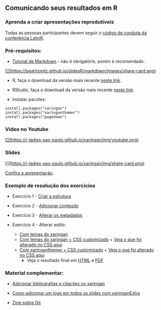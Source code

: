 ## Comunicando seus resultados em R
### Aprenda a criar apresentações reprodutíveis 


Todas as pessoas participantes devem seguir o [código de conduta da conferência LatinR](https://latin-r.com/cdc-pt/).

### Pré-requisitos:

- [Tutorial de Markdown](https://beatriz-milz.shinyapps.io/tutorial_markdown/) - não é obrigatório, porém é recomendado.

<a href='https://beatriz-milz.shinyapps.io/tutorial_markdown/'>
![](https://beatrizmilz.github.io/slidesR/markdown/images/share-card.png) 
</a>

- R, faça o download da versão mais recente [neste link](https://cran.r-project.org/).

- RStudio, faça o download da versão mais recente [neste link](https://www.rstudio.com/products/rstudio/download/).

- Instalar pacotes:


```
install.packages("xaringan")
install.packages("xaringanthemer")
install.packages("pagedown")
```

### Video no Youtube

<a href='https://youtu.be/WxKYqtF2qDg'>
![](https://r-ladies-sao-paulo.github.io/xaringan/img/youtube.png) 
</a>



### Slides

<a href='https://r-ladies-sao-paulo.github.io/xaringan/slides.html'>
![](https://r-ladies-sao-paulo.github.io/xaringan/img/share-card.png) 
</a>



[Confira a apresentação](https://r-ladies-sao-paulo.github.io/xaringan/slides.html).


### Exemplo de resolução dos exercícios

- Exercício 1 - [Criar a estrutura](https://github.com/R-Ladies-Sao-Paulo/xaringan/blob/main/exemplos_exercicio/exemplo_1_criar_estrutura.Rmd)


- Exercício 2 - [Adicionar conteúdo](https://github.com/R-Ladies-Sao-Paulo/xaringan/blob/main/exemplos_exercicio/exemplo_2_adiciona_conteudo.Rmd)


- Exercício 3 - [Alterar os metadados](https://github.com/R-Ladies-Sao-Paulo/xaringan/blob/main/exemplos_exercicio/exemplo_3_yaml.Rmd)


- Exercício 4 - Alterar estilo:
  - [Com temas do xaringan](https://github.com/R-Ladies-Sao-Paulo/xaringan/blob/main/exemplos_exercicio/exemplo_4_estilo_temas.Rmd)
  - [Com temas do xaringan + CSS customizado](https://github.com/R-Ladies-Sao-Paulo/xaringan/blob/main/exemplos_exercicio/exemplo_4_estilo_tema_alterado.Rmd) + [Veja o que foi alterado no CSS aqui](https://github.com/R-Ladies-Sao-Paulo/xaringan/blob/main/exemplos_exercicio/custom.css)
  - [Com xaringanthemer + CSS customizado](https://github.com/R-Ladies-Sao-Paulo/xaringan/blob/main/exemplos_exercicio/exemplo_4_estilo_xaringanthemer.Rmd) + [Veja o que foi alterado no CSS aqui](https://github.com/R-Ladies-Sao-Paulo/xaringan/blob/main/exemplos_exercicio/custom_theme.css)
    - Veja o resultado final em [HTML](https://r-ladies-sao-paulo.github.io/xaringan/exemplos_exercicio/exemplo_4_estilo_xaringanthemer.html#1) e [PDF](https://r-ladies-sao-paulo.github.io/xaringan/exemplos_exercicio/exemplo_4_estilo_xaringanthemer.pdf)

### Material complementar:

- [Adicionar bibliografias e citações no xaringan](https://github.com/yihui/xaringan/wiki/Bibliography-and-citations)

- [Como adicionar um logo em todos os slides com xaringanExtra](https://pkg.garrickadenbuie.com/xaringanExtra/#/logo)

- [Zine sobre Git](https://wizardzines.com/zines/oh-shit-git/)
